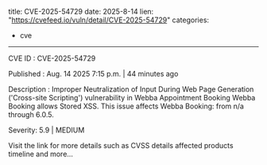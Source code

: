  
title: CVE-2025-54729
date: 2025-8-14
lien: "https://cvefeed.io/vuln/detail/CVE-2025-54729"
categories:
  - cve
---

CVE ID : CVE-2025-54729

Published :  Aug. 14
2025
7:15 p.m. | 44 minutes ago

Description : Improper Neutralization of Input During Web Page Generation ('Cross-site Scripting') vulnerability in Webba Appointment Booking Webba Booking allows Stored XSS. This issue affects Webba Booking: from n/a through 6.0.5.

Severity: 5.9 | MEDIUM

Visit the link for more details
such as CVSS details
affected products
timeline
and more...
